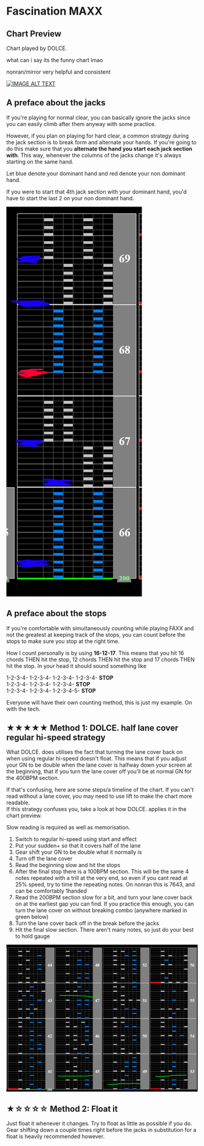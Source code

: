 # Fascination MAXX

## Chart Preview

Chart played by DOLCE.

what can i say its the funny chart lmao

nonran/mirror very helpful and consistent

[![IMAGE ALT TEXT](http://img.youtube.com/vi/Iw1-wYBAcc4/0.jpg)](https://youtu.be/Iw1-wYBAcc4?t=26 "【FAXX-44】Fascination MAXX (A) MAX-44 全国トップ / played by DOLCE. / beatmania IIDX27 HEROIC VERSE")

## A preface about the jacks

If you're playing for normal clear, you can basically ignore the jacks since you can easily climb after them anyway with some practice.

However, if you plan on playing for hard clear, a common strategy during the jack section is to break form and alternate your hands. If you're going to do this make sure that you **alternate the hand you start each jack section with**. This way, whenever the columns of the jacks change it's always starting on the same hand.

Let blue denote your dominant hand and red denote your non dominant hand.

If you were to start that 4th jack section with your dominant hand, you'd have to start the last 2 on your non dominant hand.

![JAXX LMAO SEE WHAT I DID THERE](JAXX.png "JAXX LMAO SEE WHAT I DID THERE")

## A preface about the stops

If you're comfortable with simultaneously counting while playing FAXX and not the greatest at keeping track of the stops, you can count before the stops to make sure you stop at the right time.

How I count personally is by using **16-12-17**. This means that you hit 16 chords THEN hit the stop, 12 chords THEN hit the stop and 17 chords THEN hit the stop.
In your head it should sound something like

1-2-3-4- 1-2-3-4- 1-2-3-4- 1-2-3-4- **STOP**  
1-2-3-4- 1-2-3-4- 1-2-3-4- **STOP**  
1-2-3-4- 1-2-3-4- 1-2-3-4-5- **STOP**

Everyone will have their own counting method, this is just my example. On with the tech.

## ★★★★★ Method 1: DOLCE. half lane cover regular hi-speed strategy

What DOLCE. does utilises the fact that turning the lane cover back on when using regular hi-speed doesn't float. This means that if you adjust your GN to be double when the lane cover is halfway down your screen at the beginning, that if you turn the lane cover off you'll be at normal GN for the 400BPM section.

If that's confusing, here are some steps/a timeline of the chart. If you can't read without a lane cover, you may need to use lift to make the chart more readable.  
If this strategy confuses you, take a look at how DOLCE. applies it in the chart preview.

Slow reading is required as well as memorisation.

1. Switch to regular hi-speed using start and effect
2. Put your sudden+ so that it covers half of the lane
3. Gear shift your GN to be double what it normally is
4. Turn off the lane cover
5. Read the beginning slow and hit the stops
6. After the final stop there is a 100BPM section. This will be the same 4 notes repeated with a trill at the very end, so even if you cant read at 25% speed, try to time the repeating notes. On nonran this is 7643, and can be comfortably 1handed
7. Read the 200BPM section slow for a bit, and turn your lane cover back on at the earliest gap you can find. If you practice this enough, you can turn the lane cover on without breaking combo (anywhere marked in green below)
8. Turn the lane cover back off in the break before the jacks
9. Hit the final slow section. There aren't many notes, so just do your best to hold gauge

![faxx cover on](FM1.png "da lane cover")

## ★☆☆☆☆ Method 2: Float it

Just float it whenever it changes. Try to float as little as possible if you do.
Gear shifting down a couple times right before the jacks in substitution for a float is heavily recommended however.

